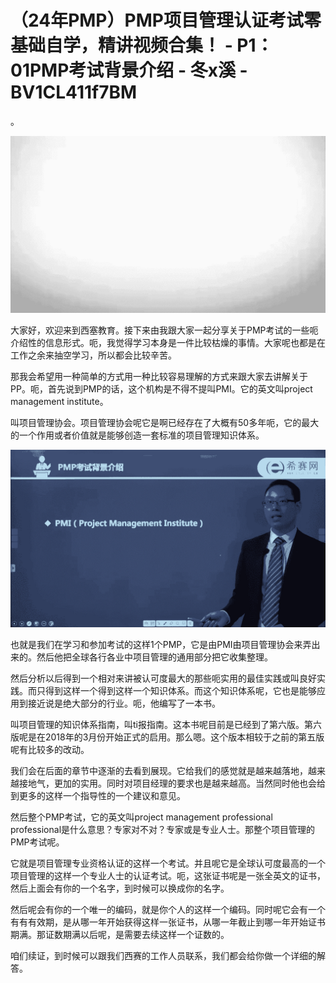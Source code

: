 # （24年PMP）PMP项目管理认证考试零基础自学，精讲视频合集！ - P1：01PMP考试背景介绍 - 冬x溪 - BV1CL411f7BM

。

![](img/a58617aa60020828641f3f6447371e45_1.png)

大家好，欢迎来到西塞教育。接下来由我跟大家一起分享关于PMP考试的一些呃介绍性的信息形式。呃，我觉得学习本身是一件比较枯燥的事情。大家呢也都是在工作之余来抽空学习，所以都会比较辛苦。

那我会希望用一种简单的方式用一种比较容易理解的方式来跟大家去讲解关于PP。呃，首先说到PMP的话，这个机构是不得不提叫PMI。它的英文叫project management institute。

叫项目管理协会。项目管理协会呢它是啊已经存在了大概有50多年呃，它的最大的一个作用或者价值就是能够创造一套标准的项目管理知识体系。



![](img/a58617aa60020828641f3f6447371e45_3.png)

也就是我们在学习和参加考试的这样1个PMP，它是由PMI由项目管理协会来弄出来的。然后他把全球各行各业中项目管理的通用部分把它收集整理。

然后分析以后得到一个相对来讲被认可度最大的那些呃实用的最佳实践或叫良好实践。而只得到这样一个得到这样一个知识体系。而这个知识体系呢，它也是能够应用到接近说是绝大部分的行业。呃，他编写了一本书。

叫项目管理的知识体系指南，叫ti报指南。这本书呢目前是已经到了第六版。第六版呢是在2018年的3月份开始正式的启用。那么嗯。这个版本相较于之前的第五版呢有比较多的改动。

我们会在后面的章节中逐渐的去看到展现。它给我们的感觉就是越来越落地，越来越接地气，更加的实用。同时对项目经理的要求也是越来越高。当然同时他也会给到更多的这样一个指导性的一个建议和意见。

然后整个PMP考试，它的英文叫project management professional professional是什么意思？专家对不对？专家或是专业人士。那整个项目管理的PMP考试呢。

它就是项目管理专业资格认证的这样一个考试。并且呢它是全球认可度最高的一个项目管理的这样一个专业人士的认证考试。呃，这张证书呢是一张全英文的证书，然后上面会有你的一个名字，到时候可以换成你的名字。

然后呢会有你的一个唯一的编码，就是你个人的这样一个编码。同时呢它会有一个有有有效期，是从哪一年开始获得这样一张证书，从哪一年截止到哪一年开始证书期满。那证数期满以后呢，是需要去续这样一个证数的。

咱们续证，到时候可以跟我们西赛的工作人员联系，我们都会给你做一个详细的解答。